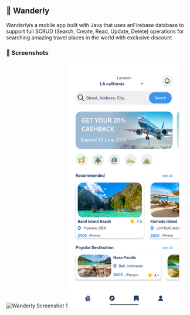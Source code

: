 ## 📘 Wanderly

Wanderlyis a mobile app built with Java that uses anFirebase database to support full SCRUD (Search, Create, Read, Update, Delete) operations for searching amazing travel places in the world with exclusive discount

### 📸 Screenshots

<img src="https://raw.githubusercontent.com/amitroy257/Wanderly/master/[Screenshot_20250508_013118.png](https://github.com/amitroy257/Wanderly/blob/master/Screenshot_20250530_004736.png" alt="Wanderly Screenshot 1" width="300"/>

<!-- Add another image below once available -->
<img src="https://raw.githubusercontent.com/amitroy257/Wanderly/master/Screenshot_20250530_004826.png" alt="Wanderly Screenshot 2" width="300"/>
